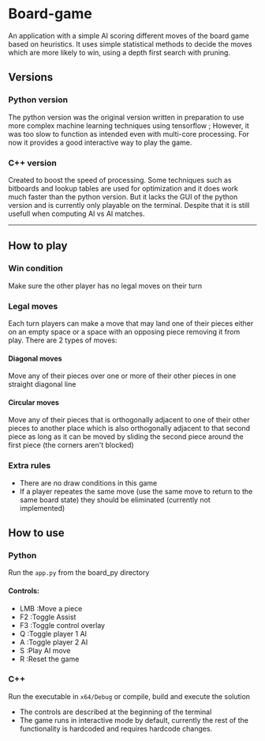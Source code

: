 # Board-game
 An application with a simple AI scoring different moves of the board game based on heuristics. It uses simple statistical methods to decide the moves which are more likely to win, using a depth first search with pruning.

## Versions
 ### Python version
 The python version was the original version written in preparation to use more complex machine learning techniques using tensorflow ; However, it was too slow to function as intended even with multi-core processing. For now it provides a good interactive way to play the game.

 ### C++ version
 Created to boost the speed of processing. Some techniques such as bitboards and lookup tables are used for optimization and it does work much faster than the python version. But it lacks the GUI of the python version and is currently only playable on the terminal. Despite that it is still usefull when computing AI vs AI matches.


---
 ## How to play
 ### Win condition
 Make sure the other player has no legal moves on their turn
 ### Legal moves
 Each turn players can make a move that may land one of their pieces either on an empty space or a space with an opposing piece removing it from play.
 There are 2 types of moves:
 #### Diagonal moves
 Move any of their pieces over one or more of their other pieces in one straight diagonal line
 #### Circular moves
 Move any of their pieces that is orthogonally adjacent to one of their other pieces to another place which is also orthogonally adjacent to that second piece as long as it can be moved by sliding the second piece around the first piece (the corners aren't blocked)

### Extra rules
- There are no draw conditions in this game
- If a player repeates the same move (use the same move to return to the same board state) they should be eliminated (currently not implemented)

## How to use
### Python
Run the `app.py` from the board_py directory

#### Controls:
- LMB	:Move a piece
- F2	:Toggle Assist
- F3	:Toggle control overlay
- Q		:Toggle player 1 AI
- A		:Toggle player 2 AI
- S		:Play AI move
- R		:Reset the game

### C++
Run the executable in `x64/Debug` or compile, build and execute the solution
- The controls are described at the beginning of the terminal
- The game runs in interactive mode by default, currently the rest of the functionality is hardcoded and requires hardcode changes.

